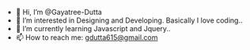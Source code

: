- 👋 Hi, I’m @Gayatree-Dutta
- 👀 I’m interested in Designing and Developing. Basically I love coding..
- 🌱 I’m currently learning Javascript and Jquery.. 
- 📫 How to reach me: gdutta615@gmail.com 

<!---
Gayatree-Dutta/Gayatree-Dutta is a ✨ special ✨ repository because its `README.md` (this file) appears on your GitHub profile.
You can click the Preview link to take a look at your changes.
--->
